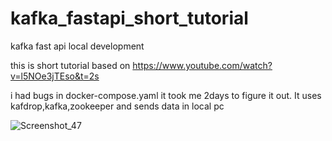 # kafka_fastapi_short_tutorial
kafka fast api local development


this is short tutorial based on https://www.youtube.com/watch?v=l5NOe3jTEso&t=2s

i had bugs in docker-compose.yaml it took me 2days to figure it out. It uses kafdrop,kafka,zookeeper and sends data in local pc


![Screenshot_47](https://github.com/user-attachments/assets/d0d89474-0e26-4890-a724-1e9c046cea61)
